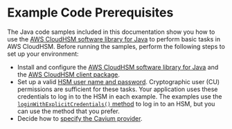 # Example Code Prerequisites<a name="java-library-sample"></a>

The Java code samples included in this documentation show you how to use the [AWS CloudHSM software library for Java](java-library.md) to perform basic tasks in AWS CloudHSM\. Before running the samples, perform the following steps to set up your environment:
+ Install and configure the [AWS CloudHSM software library for Java](java-library-install.md) and the [AWS CloudHSM client package](install-and-configure-client-linux.md)\. 
+ Set up a valid [HSM user name and password](manage-hsm-users.md)\. Cryptographic user \(CU\) permissions are sufficient for these tasks\. Your application uses these credentials to log in to the HSM in each example\. The examples use the [`loginWithExplicitCredentials()` method](java-sample-login.md) to log in to an HSM, but you can use the method that you prefer\.
+ Decide how to [specify the Cavium provider](use-cavium-provider.md)\.